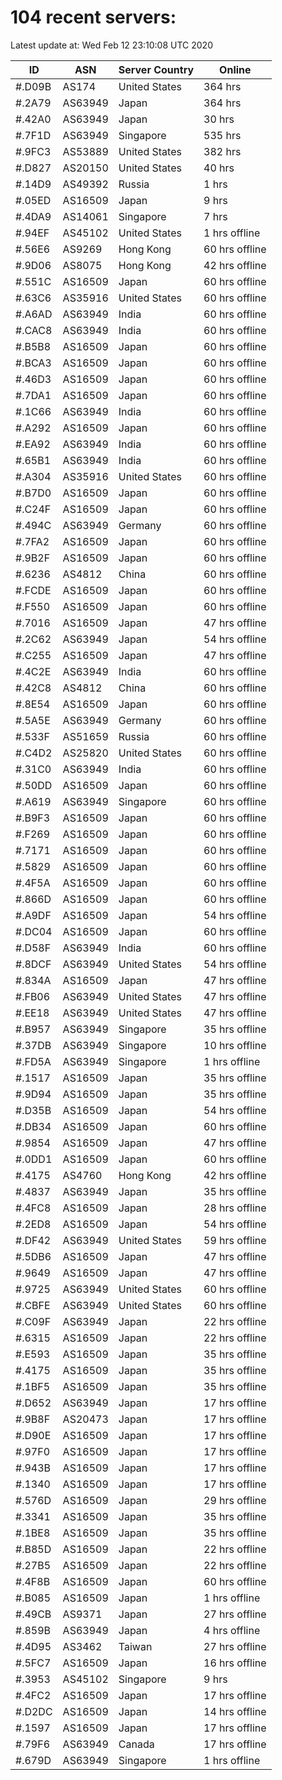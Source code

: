 # 104 recent servers:

Latest update at: Wed Feb 12 23:10:08 UTC 2020

| ID | ASN | Server Country | Online |
| -- | --- | -------------- | ------ |
| #.D09B | AS174 | United States | 364 hrs |
| #.2A79 | AS63949 | Japan | 364 hrs |
| #.42A0 | AS63949 | Japan | 30 hrs |
| #.7F1D | AS63949 | Singapore | 535 hrs |
| #.9FC3 | AS53889 | United States | 382 hrs |
| #.D827 | AS20150 | United States | 40 hrs |
| #.14D9 | AS49392 | Russia | 1 hrs |
| #.05ED | AS16509 | Japan | 9 hrs |
| #.4DA9 | AS14061 | Singapore | 7 hrs |
| #.94EF | AS45102 | United States | 1 hrs offline |
| #.56E6 | AS9269 | Hong Kong | 60 hrs offline |
| #.9D06 | AS8075 | Hong Kong | 42 hrs offline |
| #.551C | AS16509 | Japan | 60 hrs offline |
| #.63C6 | AS35916 | United States | 60 hrs offline |
| #.A6AD | AS63949 | India | 60 hrs offline |
| #.CAC8 | AS63949 | India | 60 hrs offline |
| #.B5B8 | AS16509 | Japan | 60 hrs offline |
| #.BCA3 | AS16509 | Japan | 60 hrs offline |
| #.46D3 | AS16509 | Japan | 60 hrs offline |
| #.7DA1 | AS16509 | Japan | 60 hrs offline |
| #.1C66 | AS63949 | India | 60 hrs offline |
| #.A292 | AS16509 | Japan | 60 hrs offline |
| #.EA92 | AS63949 | India | 60 hrs offline |
| #.65B1 | AS63949 | India | 60 hrs offline |
| #.A304 | AS35916 | United States | 60 hrs offline |
| #.B7D0 | AS16509 | Japan | 60 hrs offline |
| #.C24F | AS16509 | Japan | 60 hrs offline |
| #.494C | AS63949 | Germany | 60 hrs offline |
| #.7FA2 | AS16509 | Japan | 60 hrs offline |
| #.9B2F | AS16509 | Japan | 60 hrs offline |
| #.6236 | AS4812 | China | 60 hrs offline |
| #.FCDE | AS16509 | Japan | 60 hrs offline |
| #.F550 | AS16509 | Japan | 60 hrs offline |
| #.7016 | AS16509 | Japan | 47 hrs offline |
| #.2C62 | AS63949 | Japan | 54 hrs offline |
| #.C255 | AS16509 | Japan | 47 hrs offline |
| #.4C2E | AS63949 | India | 60 hrs offline |
| #.42C8 | AS4812 | China | 60 hrs offline |
| #.8E54 | AS16509 | Japan | 60 hrs offline |
| #.5A5E | AS63949 | Germany | 60 hrs offline |
| #.533F | AS51659 | Russia | 60 hrs offline |
| #.C4D2 | AS25820 | United States | 60 hrs offline |
| #.31C0 | AS63949 | India | 60 hrs offline |
| #.50DD | AS16509 | Japan | 60 hrs offline |
| #.A619 | AS63949 | Singapore | 60 hrs offline |
| #.B9F3 | AS16509 | Japan | 60 hrs offline |
| #.F269 | AS16509 | Japan | 60 hrs offline |
| #.7171 | AS16509 | Japan | 60 hrs offline |
| #.5829 | AS16509 | Japan | 60 hrs offline |
| #.4F5A | AS16509 | Japan | 60 hrs offline |
| #.866D | AS16509 | Japan | 60 hrs offline |
| #.A9DF | AS16509 | Japan | 54 hrs offline |
| #.DC04 | AS16509 | Japan | 60 hrs offline |
| #.D58F | AS63949 | India | 60 hrs offline |
| #.8DCF | AS63949 | United States | 54 hrs offline |
| #.834A | AS16509 | Japan | 47 hrs offline |
| #.FB06 | AS63949 | United States | 47 hrs offline |
| #.EE18 | AS63949 | United States | 47 hrs offline |
| #.B957 | AS63949 | Singapore | 35 hrs offline |
| #.37DB | AS63949 | Singapore | 10 hrs offline |
| #.FD5A | AS63949 | Singapore | 1 hrs offline |
| #.1517 | AS16509 | Japan | 35 hrs offline |
| #.9D94 | AS16509 | Japan | 35 hrs offline |
| #.D35B | AS16509 | Japan | 54 hrs offline |
| #.DB34 | AS16509 | Japan | 60 hrs offline |
| #.9854 | AS16509 | Japan | 47 hrs offline |
| #.0DD1 | AS16509 | Japan | 60 hrs offline |
| #.4175 | AS4760 | Hong Kong | 42 hrs offline |
| #.4837 | AS63949 | Japan | 35 hrs offline |
| #.4FC8 | AS16509 | Japan | 28 hrs offline |
| #.2ED8 | AS16509 | Japan | 54 hrs offline |
| #.DF42 | AS63949 | United States | 59 hrs offline |
| #.5DB6 | AS16509 | Japan | 47 hrs offline |
| #.9649 | AS16509 | Japan | 47 hrs offline |
| #.9725 | AS63949 | United States | 60 hrs offline |
| #.CBFE | AS63949 | United States | 60 hrs offline |
| #.C09F | AS63949 | Japan | 22 hrs offline |
| #.6315 | AS16509 | Japan | 22 hrs offline |
| #.E593 | AS16509 | Japan | 35 hrs offline |
| #.4175 | AS16509 | Japan | 35 hrs offline |
| #.1BF5 | AS16509 | Japan | 35 hrs offline |
| #.D652 | AS63949 | Japan | 17 hrs offline |
| #.9B8F | AS20473 | Japan | 17 hrs offline |
| #.D90E | AS16509 | Japan | 17 hrs offline |
| #.97F0 | AS16509 | Japan | 17 hrs offline |
| #.943B | AS16509 | Japan | 17 hrs offline |
| #.1340 | AS16509 | Japan | 17 hrs offline |
| #.576D | AS16509 | Japan | 29 hrs offline |
| #.3341 | AS16509 | Japan | 35 hrs offline |
| #.1BE8 | AS16509 | Japan | 35 hrs offline |
| #.B85D | AS16509 | Japan | 22 hrs offline |
| #.27B5 | AS16509 | Japan | 22 hrs offline |
| #.4F8B | AS16509 | Japan | 60 hrs offline |
| #.B085 | AS16509 | Japan | 1 hrs offline |
| #.49CB | AS9371 | Japan | 27 hrs offline |
| #.859B | AS63949 | Japan | 4 hrs offline |
| #.4D95 | AS3462 | Taiwan | 27 hrs offline |
| #.5FC7 | AS16509 | Japan | 16 hrs offline |
| #.3953 | AS45102 | Singapore | 9 hrs |
| #.4FC2 | AS16509 | Japan | 17 hrs offline |
| #.D2DC | AS16509 | Japan | 14 hrs offline |
| #.1597 | AS16509 | Japan | 17 hrs offline |
| #.79F6 | AS63949 | Canada | 17 hrs offline |
| #.679D | AS63949 | Singapore | 1 hrs offline |

